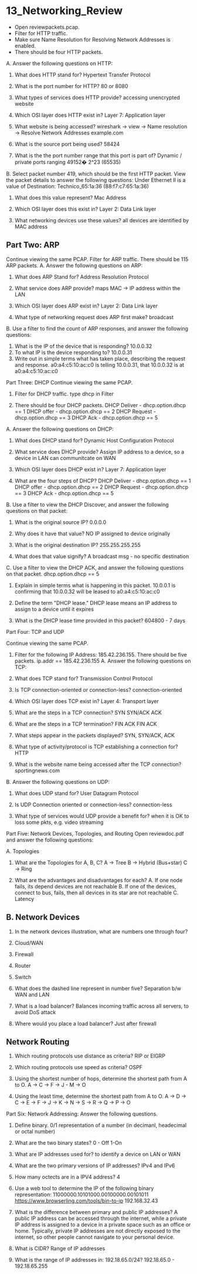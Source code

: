 # 13_Networking_Review

- Open reviewpackets.pcap.
- Filter for HTTP traffic.
- Make sure Name Resolution for Resolving Network Addresses is enabled.
- There should be four HTTP packets.

A. Answer the following questions on HTTP:

1. What does HTTP stand for?
Hypertext Transfer Protocol

2. What is the port number for HTTP?
80 or 8080

3. What types of services does HTTP provide?
accessing unencrypted website

4. Which OSI layer does HTTP exist in?
Layer 7: Application layer

5. What website is being accessed?
wireshark -> view -> Name resolution -> Resolve Network Addresses
example.com

6. What is the source port being used?
58424

7. What is the the port number range that this port is part of?
 Dynamic / private ports ranging 49152� 2^23 (65535)

B. Select packet number 419, which should be the first HTTP packet. View the packet details to answer the following questions:
Under Ethernet II is a value of Destination: Technico_65:1a:36 (88:f7:c7:65:1a:36)

1. What does this value represent?
Mac Address

2. Which OSI layer does this exist in?
Layer 2: Data Link layer

3. What networking devices use these values?
all devices are identified by MAC address

## Part Two: ARP

Continue viewing the same PCAP.
Filter for ARP traffic. There should be 115 ARP packets.
A. Answer the following questions on ARP:

1. What does ARP Stand for?
Address Resolution Protocol

2. What service does ARP provide?
maps MAC -> IP address within the LAN

3. Which OSI layer does ARP exist in?
Layer 2: Data Link layer

4. What type of networking request does ARP first make?
broadcast

B. Use a filter to find the count of ARP responses, and answer the following questions:

1. What is the IP of the device that is responding?
10.0.0.32
2. To what IP is the device responding to?
10.0.0.31
3. Write out in simple terms what has taken place, describing the request and response.
a0:a4:c5:10:ac:c0 is telling 10.0.0.31, that 
	10.0.0.32 is at a0:a4:c5:10:ac:c0

Part Three: DHCP
Continue viewing the same PCAP.

1. Filter for DHCP traffic.
type dhcp in Filter

2. There should be four DHCP packets.
DHCP Deliver - dhcp.option.dhcp == 1
DHCP offer - dhcp.option.dhcp == 2
DHCP Request - dhcp.option.dhcp == 3
DHCP Ack - dhcp.option.dhcp == 5

A. Answer the following questions on DHCP:

1. What does DHCP stand for?
Dynamic Host Configuration Protocol

2. What service does DHCP provide?
Assign IP address to a device, so a device in LAN can communitcate on WAN

3. Which OSI layer does DHCP exist in?
Layer 7: Application layer

4. What are the four steps of DHCP?
DHCP Deliver - dhcp.option.dhcp == 1
DHCP offer - dhcp.option.dhcp == 2
DHCP Request - dhcp.option.dhcp == 3
DHCP Ack - dhcp.option.dhcp == 5

B. Use a filter to view the DHCP Discover, and answer the following questions on that packet:

1. What is the original source IP?
0.0.0.0 

2. Why does it have that value?
NO IP assigned to device originally

3. What is the original destination IP?
255.255.255.255

4. What does that value signify?
A broadcast msg - no specific destination

C. Use a filter to view the DHCP ACK, and answer the following questions on that packet.
dhcp.option.dhcp == 5

1. Explain in simple terms what is happening in this packet.
10.0.0.1 is confirming that 10.0.0.32 will be leased to  a0:a4:c5:10:ac:c0

2. Define the term "DHCP lease."
DHCP lease means an IP address to assign to a device until it expires

3. What is the DHCP lease time provided in this packet?
604800 - 7 days

Part Four: TCP and UDP

Continue viewing the same PCAP.

1. Filter for the following IP Address: 185.42.236.155. There should be five packets.
ip.addr == 185.42.236.155
A. Answer the following questions on TCP:
1. What does TCP stand for?
Transmission Control Protocol

2. Is TCP connection-oriented or connection-less?
connection-oriented

3. Which OSI layer does TCP exist in?
Layer 4: Transport layer

4. What are the steps in a TCP connection?
SYN
SYN/ACK
ACK

5. What are the steps in a TCP termination?
FIN
ACK
FIN
ACK

6. What steps appear in the packets displayed?
SYN, SYN/ACK, ACK

7. What type of activity/protocol is TCP establishing a connection for?
HTTP

8. What is the website name being accessed after the TCP connection?
sportingnews.com

B. Answer the following questions on UDP:

1. What does UDP stand for?
User Datagram Protocol

2. Is UDP Connection oriented or connection-less?
connection-less

3. What type of services would UDP provide a benefit for?
when it is OK to loss some pkts, e.g. video streaming

Part Five: Network Devices, Topologies, and Routing
Open reviewdoc.pdf and answer the following questions:

A. Topologies
1. What are the Topologies for A, B, C?
A -> Tree
B -> Hybrid (Bus+star)
C -> Ring

2. What are the advantages and disadvantages for each?
A. If one node fails, its depend devices are not reachable
B. If one of the devices, connect to bus, fails, then all devices in its star are not reachable
C. Latency

## B. Network Devices

1. In the network devices illustration, what are numbers one through four?
1. Cloud/WAN
2. Firewall
3. Router
4. Switch

2. What does the dashed line represent in number five?
Separation b/w WAN and LAN

3. What is a load balancer?
Balances incoming traffic across all servers, to avoid DoS attack

4. Where would you place a load balancer?
Just after firewall

## Network Routing

1. Which routing protocols use distance as criteria?
RIP or EIGRP

2. Which routing protocols use speed as criteria?
OSPF

3. Using the shortest number of hops, determine the shortest path from A to O.
A -> C -> F -> J - M -> O

4. Using the least time, determine the shortest path from A to O.
A -> D -> C -> E -> F -> J -> K -> N -> S -> R -> Q -> P -> O

Part Six: Network Addressing:
Answer the following questions.

1. Define binary.
0/1 representation of a number (in decimanl, headecimal or octal number)

2. What are the two binary states?
0 - Off
1-On

3. What are IP addresses used for?
to identify a device on LAN or WAN

4. What are the two primary versions of IP addresses?
IPv4 and IPv6

5. How many octects are in a IPV4 address?
4

5. Use a web tool to determine the IP of the following binary representation: 11000000.10101000.00100000.00101011
https://www.browserling.com/tools/bin-to-ip
192.168.32.43

6. What is the difference between primary and public IP addresses?
A public IP address can be accessed through the internet, while a private IP address is assigned to a device in a private space such as an office or home. Typically, private IP addresses are not directly exposed to the internet, so other people cannot navigate to your personal device.

7. What is CIDR?
Range of IP addresses

8. What is the range of IP addresses in: 192.18.65.0/24?
192.18.65.0 - 192.18.65.255
